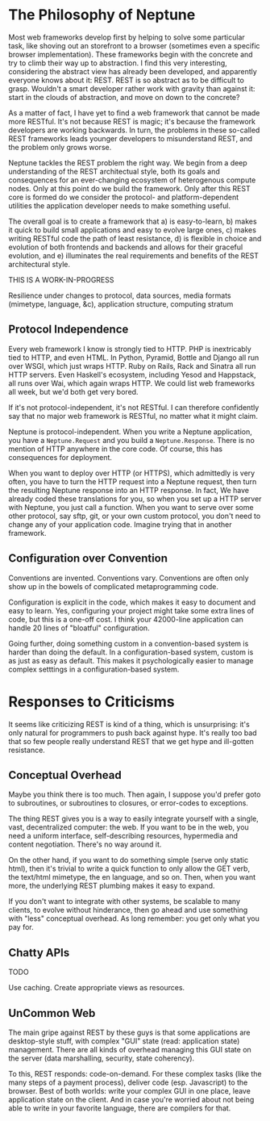 The Philosophy of Neptune
=========================

Most web frameworks develop first by helping to solve some particular task, like shoving out an storefront to a browser (sometimes even a specific browser implementation). These frameworks begin with the concrete and try to climb their way up to abstraction. I find this very interesting, considering the abstract view has already been developed, and apparently everyone knows about it: REST. REST is so abstract as to be difficult to grasp. Wouldn't a smart developer rather work with gravity than against it: start in the clouds of abstraction, and move on down to the concrete?

As a matter of fact, I have yet to find a web framework that cannot be made more RESTful. It's not because REST is magic; it's because the framework developers are working backwards. In turn, the problems in these so-called REST frameworks leads younger developers to misunderstand REST, and the problem only grows worse.

Neptune tackles the REST problem the right way. We begin from a deep understanding of the REST architectual style, both its goals and consequences for an ever-changing ecosystem of heterogenous compute nodes. Only at this point do we build the framework. Only after this REST core is formed do we consider the protocol- and platform-dependent utilities the application developer needs to make something useful.

The overall goal is to create a framework that a) is easy-to-learn, b) makes it quick to build small applications and easy to evolve large ones, c) makes writing RESTful code the path of least resistance, d) is flexible in choice and evolution of both frontends and backends and allows for their graceful evolution, and e) illuminates the real requirements and benefits of the REST architectural style.


THIS IS A WORK-IN-PROGRESS

Resilience under changes to protocol, data sources, media formats (mimetype, language, &c), application structure, computing stratum

Protocol Independence
---------------------
Every web framework I know is strongly tied to HTTP. PHP is inextricably tied to HTTP, and even HTML. In Python, Pyramid, Bottle and Django all run over WSGI, which just wraps HTTP. Ruby on Rails, Rack and Sinatra all run HTTP servers. Even Haskell's ecosystem, including Yesod and Happstack, all runs over Wai, which again wraps HTTP. We could list web frameworks all week, but we'd both get very bored.

If it's not protocol-independent, it's not RESTful. I can therefore confidently say that no major web framework is RESTful, no matter what it might claim.

Neptune is protocol-independent. When you write a Neptune application, you have a `Neptune.Request` and you build a `Neptune.Response`. There is no mention of HTTP anywhere in the core code. Of course, this has consequences for deployment.

When you want to deploy over HTTP (or HTTPS), which admittedly is very often, you have to turn the HTTP request into a Neptune request, then turn the resulting Neptune response into an HTTP response. In fact, We have already coded these translations for you, so when you set up a HTTP server with Neptune, you just call a function. When you want to serve over some other protocol, say sftp, git, or your own custom protocol, you don't need to change any of your application code. Imagine trying that in another framework.

Configuration over Convention
-----------------------------

Conventions are invented. Conventions vary. Conventions are often only show up in the bowels of complicated metaprogramming code.

Configuration is explicit in the code, which makes it easy to document and easy to learn. Yes, configuring your project might take some extra lines of code, but this is a one-off cost. I think your 42000-line application can handle 20 lines of "bloatful" configuration.

Going further, doing something custom in a convention-based system is harder than doing the default. In a configuration-based system, custom is as just as easy as default. This makes it psychologically easier to manage complex setttings in a configuration-based system.


Responses to Criticisms
=======================

It seems like criticizing REST is kind of a thing, which is unsurprising: it's only natural for programmers to push back against hype. It's really too bad that so few people really understand REST that we get hype and ill-gotten resistance.

Conceptual Overhead
-------------------
Maybe you think there is too much. Then again, I suppose you'd prefer goto to subroutines, or subroutines to closures, or error-codes to exceptions.

The thing REST gives you is a way to easily integrate yourself with a single, vast, decentralized computer: the web. If you want to be in the web, you need a uniform interface, self-describing resources, hypermedia and content negotiation. There's no way around it.

On the other hand, if you want to do something simple (serve only static html), then it's trivial to write a quick function to only allow the GET verb, the text/html mimetype, the en language, and so on. Then, when you want more, the underlying REST plumbing makes it easy to expand.

If you don't want to integrate with other systems, be scalable to many clients, to evolve without hinderance, then go ahead and use something with "less" conceptual overhead. As long remember: you get only what you pay for.

Chatty APIs
-----------

TODO

Use caching. Create appropriate views as resources.

UnCommon Web
------------

The main gripe against REST by these guys is that some applications are desktop-style stuff, with complex "GUI" state (read: application state) management. There are all kinds of overhead managing this GUI state on the server (data marshalling, security, state coherency).

To this, REST responds: code-on-demand. For these complex tasks (like the many steps of a payment process), deliver code (esp. Javascript) to the browser. Best of both worlds: write your complex GUI in one place, leave application state on the client. And in case you're worried about not being able to write in your favorite language, there are compilers for that.
